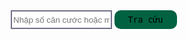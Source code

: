 <!DOCTYPE html>
<html lang="en">
<head>
    <meta charset="UTF-8">
    <meta name="viewport" content="width=device-width, initial-scale=1.0">
    <title>Document</title>
</head>
<style>
    *{
        box-sizing: border-box;
    }
    input{
        width: 40%;
        height: 30px;
        border: 2px solid rgb(112, 112, 138);
    }
    button{
        width: 100px;
        height: 30px;
        border-radius: 10px;
        background: #006241;
        border: none;
        font-family:monospace;
    }
</style>
<script>
    function cheack(){
        let id = document.querySelector('input').value;
        let pattern1 = /^\d{9}$/;
        let pattern2 = /^\d{10}$/;
       if (pattern1.test(id) || pattern2.test(id)){
         return true;
       }
       else if(!pattern1.test(id) || !pattern2.test(id)){
        alert("invalid");
        return false;
       }
    }
    function sendout(){
        let text = document.querySelector('input').value;
        let data = [
            {name: "Nguyễn  Văn a", id: "123456789", idNumber: "0123456789", khoa: "Công nghệ thông tin", nganh: "Database"},
            {name: "Nguyễn Văn  b", id: "221231034", idNumber: "1000000000", khoa: "Công trình", nganh: "Phụ hồ"}
        ];
        let student = null;
        for(let i = 0; i < data.length; i++){
            if(data[i].id === text || data[i].idNumber === text){
                student = data[i];
                break;
            }
        }
        if(student){
            document.getElementById('entrange').innerHTML = "Tên: " + student.name + "<br>" + "Mã sinh viên: " + student.id + "<br>" + "Số căn cước: " + student.idNumber + "<br>" + "Khoa: " + student.khoa + "<br>" + "Ngành: " + student.nganh;
        }
        else{
            document.getElementById('entrange').innerHTML = "Không tìm thấy sinh viên này!";
        }
    }
</script>
<body>
    <form onsubmit="event.preventDefault();if(cheack()){
        return sendout();
    }">
        <input type="text" placeholder="Nhập số căn cước hoặc mã sinh viên">
        <button type="submit">Tra cứu</button>
        <div id="entrange"></div>
   </form>
</body>
</html>
